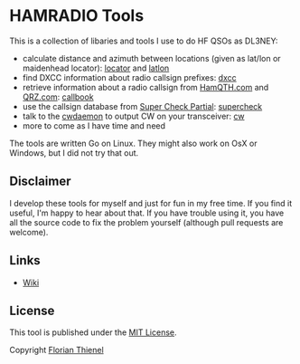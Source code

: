 # HAMRADIO Tools
This is a collection of libaries and tools I use to do HF QSOs as DL3NEY:

* calculate distance and azimuth between locations (given as lat/lon or maidenhead locator): [locator](./cmd/locator) and [latlon](./cmd/latlon)
* find DXCC information about radio callsign prefixes: [dxcc](./cmd/dxcc)
* retrieve information about a radio callsign from [HamQTH.com](https://hamqth.com) and [QRZ.com](https://qrz.com): [callbook](./cmd/callbook)
* use the callsign database from [Super Check Partial](http://www.supercheckpartial.com): [supercheck](./cmd/supercheck)
* talk to the [cwdaemon](https://github.com/acerion/cwdaemon) to output CW on your transceiver: [cw](./cmd/cw)
* more to come as I have time and need

The tools are written Go on Linux. They might also work on OsX or Windows, but I did not try that out.

## Disclaimer
I develop these tools for myself and just for fun in my free time. If you find it useful, I'm happy to hear about that. If you have trouble using it, you have all the source code to fix the problem yourself (although pull requests are welcome).

## Links
* [Wiki](https://github.com/ftl/hamradio/wiki)

## License
This tool is published under the [MIT License](https://www.tldrlegal.com/l/mit).

Copyright [Florian Thienel](http://thecodingflow.com/)
